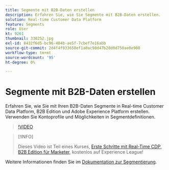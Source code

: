 ```yaml
---
title: Segmente mit B2B-Daten erstellen
description: Erfahren Sie, wie Sie Segmente mit B2B-Daten erstellen.
solution: Real-time Customer Data Platform
feature: Segments
role: User
kt: 9261
thumbnail: 338252.jpg
exl-id: 8432f6d5-bc96-404b-ae5f-7cbef7e16abb
source-git-commit: 2d4f4f933650ef1a0ac98d47b28d0d750ae0e908
workflow-type: tm+mt
source-wordcount: '95'
ht-degree: 0%

---
```


# Segmente mit B2B-Daten erstellen

Erfahren Sie, wie Sie mit Ihren B2B-Daten Segmente in Real-time Customer Data Platform, B2B Edition und Adobe Experience Platform erstellen. Verwenden Sie Kontoprofile und Möglichkeiten in Segmentdefinitionen.

>[!VIDEO](https://video.tv.adobe.com/v/338252?quality=12&learn=on)

>[!INFO]
>
> Dieses Video ist Teil eines Kurses, [Erste Schritte mit Real-Time CDP, B2B Edition für Marketer](https://experienceleague.adobe.com/?recommended=ExperiencePlatform-U-1-2021.rtcdp.b2b), kostenlos auf Experience League!

Weitere Informationen finden Sie im [Dokumentation zur Segmentierung](https://experienceleague.adobe.com/docs/experience-platform/rtcdp/profile/profile-browse.html).
